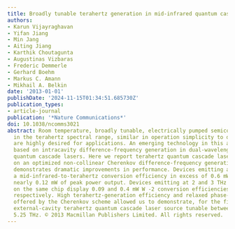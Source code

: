 ```yaml
---
title: Broadly tunable terahertz generation in mid-infrared quantum cascade lasers
authors:
- Karun Vijayraghavan
- Yifan Jiang
- Min Jang
- Aiting Jiang
- Karthik Choutagunta
- Augustinas Vizbaras
- Frederic Demmerle
- Gerhard Boehm
- Markus C. Amann
- Mikhail A. Belkin
date: '2013-01-01'
publishDate: '2024-11-15T01:34:51.685730Z'
publication_types:
- article-journal
publication: '*Nature Communications*'
doi: 10.1038/ncomms3021
abstract: Room temperature, broadly tunable, electrically pumped semiconductor sources
  in the terahertz spectral range, similar in operation simplicity to diode lasers,
  are highly desired for applications. An emerging technology in this area are sources
  based on intracavity difference-frequency generation in dual-wavelength mid-infrared
  quantum cascade lasers. Here we report terahertz quantum cascade laser sources based
  on an optimized non-collinear Cherenkov difference-frequency generation scheme that
  demonstrates dramatic improvements in performance. Devices emitting at 4 THz display
  a mid-infrared-to-terahertz conversion efficiency in excess of 0.6 mW W -2 and provide
  nearly 0.12 mW of peak power output. Devices emitting at 2 and 3 THz fabricated
  on the same chip display 0.09 and 0.4 mW W -2 conversion efficiencies at room temperature,
  respectively. High terahertz-generation efficiency and relaxed phase-matching conditions
  offered by the Cherenkov scheme allowed us to demonstrate, for the first time, an
  external-cavity terahertz quantum cascade laser source tunable between 1.70 and
  5.25 THz. © 2013 Macmillan Publishers Limited. All rights reserved.
---
```

